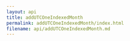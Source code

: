 ```yaml
---
layout: api
title: addUTCOneIndexedMonth
permalink: addUTCOneIndexedMonth/index.html
filename: api/addUTCOneIndexedMonth.md
---
```

